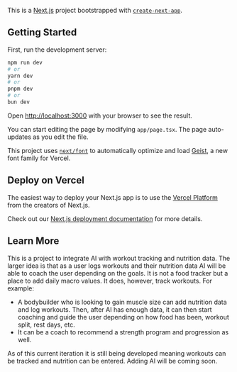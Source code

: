 This is a [Next.js](https://nextjs.org) project bootstrapped with [`create-next-app`](https://nextjs.org/docs/app/api-reference/cli/create-next-app).

## Getting Started

First, run the development server:

```bash
npm run dev
# or
yarn dev
# or
pnpm dev
# or
bun dev
```

Open [http://localhost:3000](http://localhost:3000) with your browser to see the result.

You can start editing the page by modifying `app/page.tsx`. The page auto-updates as you edit the file.

This project uses [`next/font`](https://nextjs.org/docs/app/building-your-application/optimizing/fonts) to automatically optimize and load [Geist](https://vercel.com/font), a new font family for Vercel.

## Deploy on Vercel

The easiest way to deploy your Next.js app is to use the [Vercel Platform](https://vercel.com/new?utm_medium=default-template&filter=next.js&utm_source=create-next-app&utm_campaign=create-next-app-readme) from the creators of Next.js.

Check out our [Next.js deployment documentation](https://nextjs.org/docs/app/building-your-application/deploying) for more details.

## Learn More

This is a project to integrate AI with workout tracking and nutrition data. The larger idea is that as a user logs workouts and their nutrition data AI will be able to coach the user depending on the goals. It is not a food tracker but a place to add daily macro values. It does, however, track workouts. For example:

- A bodybuilder who is looking to gain muscle size can add nutrition data and log workouts. Then, after AI has enough data, it can then start coaching and guide the user depending on how food has been, workout split, rest days, etc.
- It can be a coach to recommend a strength program and progression as well.

As of this current iteration it is still being developed meaning workouts can be tracked and nutrition can be entered. Adding AI will be coming soon.

